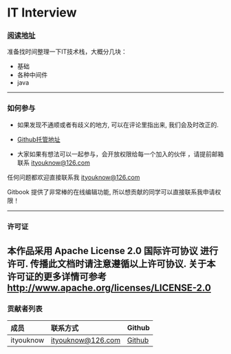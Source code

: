 # IT Interview

### [阅读地址](https://ityouknow.gitbooks.io/it-interview)

准备找时间整理一下IT技术栈，大概分几块：

- 基础
- 各种中间件
- java

----

### 如何参与

* 如果发现不通顺或者有歧义的地方, 可以在评论里指出来, 我们会及时改正的.

* [Github托管地址](https://github.com/ityouknow/it-interview)

* 大家如果有想法可以一起参与，会开放权限给每一个加入的伙伴 ，请提前邮箱联系 ityouknow@126.com

任何问题都欢迎直接联系我 ityouknow@126.com

Gitbook 提供了非常棒的在线编辑功能, 所以想贡献的同学可以直接联系我申请权限！

---

### 许可证

本作品采用 Apache License 2.0 国际许可协议 进行许可. 传播此文档时请注意遵循以上许可协议. 关于本许可证的更多详情可参考 http://www.apache.org/licenses/LICENSE-2.0
---

### 贡献者列表

成员 | 联系方式 | Github
:------|:------|:------
ityouknow| ityouknow@126.com | [Github](https://github.com/ityouknow)


